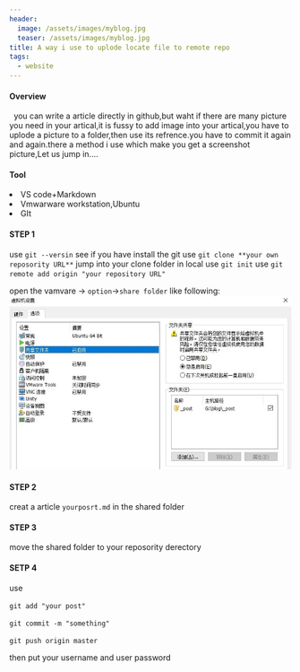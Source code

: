 ```yaml
---
header:
  image: /assets/images/myblog.jpg
  teaser: /assets/images/myblog.jpg
title: A way i use to uplode locate file to remote repo
tags:
  - website
---
```


#### Overview

&nbsp;&nbsp;you can write a article directly in github,but waht if there are many picture you need in your artical,it is fussy to add image into your artical,you have to uplode a picture to a folder,then use its refrence.you have to commit it again and again.there a method i use which make you get a screenshot picture,Let us jump in....

#### Tool 

<li> VS code+Markdown</li>
<li>Vmwarware workstation,Ubuntu</li>
<li>GIt</li>


#### STEP 1
use `git --versin` see if you have install the git
use `git clone **your own reposority URL**`
jump into your clone folder in local
use `git init`
use `git remote add origin "your repository URL"`


open the vamvare -> `option`->`share folder` like following:
![vm](/assets/images/vm.jpg)

#### STEP 2
creat a article `yourposrt.md` in the shared folder

#### STEP 3

move the shared folder to your reposority derectory 

#### SETP 4

use 

`git add "your post"`

`git commit -m "something"`

`git push origin master`

then put your username and user password
